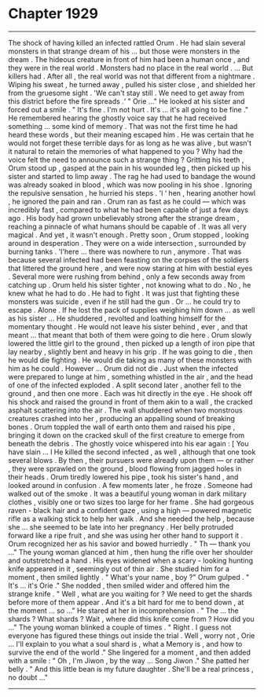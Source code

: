 
# Chapter 1929


---

The shock of having killed an infected rattled Orum . He had slain several monsters in that strange dream of his ... but those were monsters in the dream . The hideous creature in front of him had been a human once , and they were in the real world .
Monsters had no place in the real world .
... But killers had .
After all , the real world was not that different from a nightmare .
Wiping his sweat , he turned away , pulled his sister close , and shielded her from the gruesome sight .
'We can't stay still . We need to get away from this district before the fire spreads .‘
" Orie ..."
He looked at his sister and forced out a smile .
" It's fine . I'm not hurt . It's ... it's all going to be fine ."
He remembered hearing the ghostly voice say that he had received something ... some kind of memory . That was not the first time he had heard these words , but their meaning escaped him .
He was certain that he would not forget these terrible days for as long as he was alive , but wasn't it natural to retain the memories of what happened to you ? Why had the voice felt the need to announce such a strange thing ?
Gritting his teeth , Orum stood up , gasped at the pain in his wounded leg , then picked up his sister and started to limp away . The rag he had used to bandage the wound was already soaked in blood , which was now pooling in his shoe . Ignoring the repulsive sensation , he hurried his steps .
'l ‘ hen , hearing another howl , he ignored the pain and ran .
Orum ran as fast as he could — which was incredibly fast , compared to what he had been capable of just a few days ago . His body had grown unbelievably strong after the strange dream , reaching a pinnacle of what humans should be capable of . It was all very magical .
And yet , it wasn't enough .
Pretty soon , Orum stopped , looking around in desperation .
They were on a wide intersection , surrounded by burning tanks . 'l'here ... there was nowhere to run , anymore .
That was because several infected had been feasting on the corpses of the soldiers that littered the ground here , and were now staring at him with bestial eyes . Several more were rushing from behind , only a few seconds away from catching up .
Orum held his sister tighter , not knowing what to do .
No , he knew what he had to do . He had to fight . It was just that fighting these monsters was suicide , even if he still had the gun .
Or ... he could try to escape . Alone . If he lost the pack of supplies weighing him down ... as well as his sister ...
He shuddered , revolted and loathing himself for the momentary thought .
He would not leave his sister behind , ever , and that meant ... that meant that both of them were going to die here .
Orum slowly lowered the little girl to the ground , then picked up a length of iron pipe that lay nearby , slightly bent and heavy in his grip .
If he was going to die , then he would die fighting . He would die taking as many of these monsters with him as he could .
However ...
Orum did not die .
Just when the infected were prepared to lunge at him , something whistled in the air , and the head of one of the infected exploded .
A split second later , another fell to the ground , and then one more .
Each was hit directly in the eye .
He shook off his shock and raised the ground in front of them akin to a wall , the cracked asphalt scattering into the air . The wall shuddered when two monstrous creatures crashed into her , producing an appalling sound of breaking bones . Orum toppled the wall of earth onto them and raised his pipe , bringing it down on the cracked skull of the first creature to emerge from beneath the debris .
The ghostly voice whispered into his ear again :
[ You have slain ... l
He killed the second infected , as well , although that one took several blows .
By then , their pursuers were already upon them — or rather , they were sprawled on the ground , blood flowing from jagged holes in their heads .
Orum tiredly lowered his pipe , took his sister's hand , and looked around in confusion .
A few moments later , he froze .
Someone had walked out of the smoke . It was a beautiful young woman in dark military clothes , visibly one or two sizes too large for her frame . She had gorgeous raven - black hair and a confident gaze , using a high — powered magnetic rifle as a walking stick to help her walk .
And she needed the help , because she ... she seemed to be late into her pregnancy . Her belly protruded forward like a ripe fruit , and she was using her other hand to support it .
Orum recognized her as his savior and bowed hurriedly .
" Th — thank you ..."
The young woman glanced at him , then hung the rifle over her shoulder and outstretched a hand . His eyes widened when a scary - looking hunting knife appeared in it , seemingly out of thin air .
She studied him for a moment , then smiled lightly .
" What's your name , boy ?"
Orum gulped .
" It's ... it's Orie ."
She nodded , then smiled wider and offered him the strange knife .
" Well , what are you waiting for ? We need to get the shards before more of them appear . And it's a bit hard for me to bend down , at the moment ... so ..."
He stared at her in incomprehension .
" The ... the shards ? What shards ? Wait , where did this knife come from ? How did you ..."
The young woman blinked a couple of times .
" Right . I guess not everyone has figured these things out inside the trial . Well , worry not , Orie ... I'll explain to you what a soul shard is , what a Memory is , and how to survive the end of the world ."
She lingered for a moment , and then added with a smile :
" Oh , I'm Jiwon , by the way ... Song Jiwon ."
She patted her belly .
" And this little bean is my future daughter . She'll be a real princess , no doubt ..."

---

